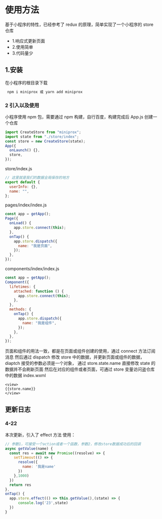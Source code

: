 # 使用方法

基于小程序的特性，已经参考了 redux 的原理，简单实现了一个小程序的 store 仓库

- 1.响应式更新页面
- 2.使用简单
- 3.代码量少

## 1.安装

在小程序的根目录下载

```js
 npm i miniprox 或 yarn add miniprox
```

### 2 引入以及使用

小程序使用 npm 包，需要通过 npm 构建，自行百度，构建完成后
App.js 创建一个仓库

```js
import CreateStore from "miniprox";
import state from "./store/index";
const store = new CreateStore(state);
App({
  onLaunch() {},
  store,
});
```

store/index.js

```js
// 这里就是我们的数据全局保存的地方
export default {
  userInfo: {},
  name: "",
};
```

pages/index/index.js

```js
const app = getApp();
Page({
  onLoad() {
    app.store.connect(this);
  },
  onTap() {
    app.store.dispatch({
      name: "我是页面",
    });
  },
});
```

components/index/index.js

```js
const app = getApp();
Component({
  lifetimes: {
    attached: function () {
      app.store.connect(this);
    },
  },
  methods: {
    onTap() {
      app.store.dispatch({
        name: "我是组件",
      });
    },
  },
});
```

页面和组件的用法一致，都是在页面或组件创建的使用，通过 connect 方法订阅消息
然后通过 dispatch 修改 store 中的数据，并更新页面或组件的数据，diaptch 接受的参数必须是一个对象，
通过 store.state.name 直接修改 state 的数据并不会刷新页面
然后在对应的组件或者页面，可通过 store 变量访问盗仓库中的数据
index.wxml

```
<view>
{{store.name}}
</view>
```

## 更新日志

### 4-22

本次更新，引入了 effect 方法
使用：

```js
// 参数1，可接受一个action或者一个函数，参数2，修改store数据成功后的回调
async getValue(name) {
  const res = await new Promise((resolve) => {
    setTimeout(() => {
      resolve({
        name: '我是name'
      })
    },1000)
  })
  return res
},
onTap() {
  app.store.effect(() => this.getValue(),(state) => {
      console.log('23',state)
  })
}
```
